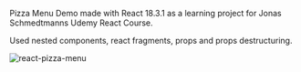 Pizza Menu Demo made with React 18.3.1 as a learning project for Jonas Schmedtmanns Udemy React Course.

Used nested components, react fragments, props and props destructuring.

![react-pizza-menu](https://github.com/user-attachments/assets/f3886db9-fca6-4e02-9df9-4d96d9d8daac)
